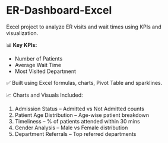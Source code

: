 # ER-Dashboard-Excel
Excel project to analyze ER visits and wait times using KPIs and visualization.


📊 **Key KPIs:**
- Number of Patients
- Average Wait Time
- Most Visited Department

✅ Built using Excel formulas, charts, Pivot Table and sparklines.

📈 Charts and Visuals Included:

1. Admission Status – Admitted vs Not Admitted counts
2. Patient Age Distribution – Age-wise patient breakdown
3. Timeliness – % of patients attended within 30 mins
4. Gender Analysis – Male vs Female distribution
5. Department Referrals – Top referred departments
